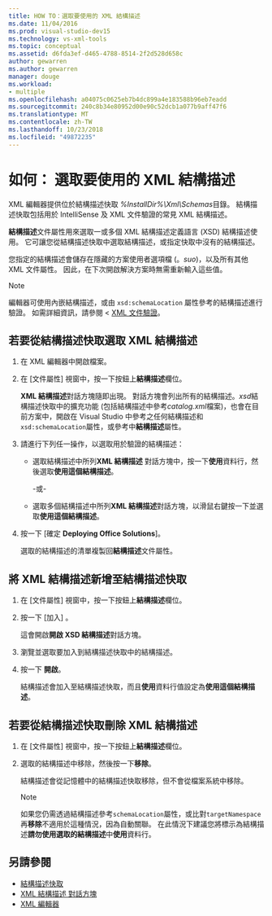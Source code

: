 ```yaml
---
title: HOW TO：選取要使用的 XML 結構描述
ms.date: 11/04/2016
ms.prod: visual-studio-dev15
ms.technology: vs-xml-tools
ms.topic: conceptual
ms.assetid: d6fda3ef-d465-4788-8514-2f2d528d658c
author: gewarren
ms.author: gewarren
manager: douge
ms.workload:
- multiple
ms.openlocfilehash: a04075c0625eb7b4dc899a4e183588b96eb7eadd
ms.sourcegitcommit: 240c8b34e80952d00e90c52dcb1a077b9aff47f6
ms.translationtype: MT
ms.contentlocale: zh-TW
ms.lasthandoff: 10/23/2018
ms.locfileid: "49872235"
---
```

# <a name="how-to-select-the-xml-schemas-to-use"></a>如何： 選取要使用的 XML 結構描述

XML 編輯器提供位於結構描述快取 *%InstallDir%\Xml\Schemas*目錄。 結構描述快取包括用於 IntelliSense 及 XML 文件驗證的常見 XML 結構描述。

**結構描述**文件屬性用來選取一或多個 XML 結構描述定義語言 (XSD) 結構描述使用。 它可讓您從結構描述快取中選取結構描述，或指定快取中沒有的結構描述。

您指定的結構描述會儲存在隱藏的方案使用者選項檔 (。*suo*)，以及所有其他 XML 文件屬性。 因此，在下次開啟解決方案時無需重新輸入這些值。

> [!NOTE]
> 編輯器可使用內嵌結構描述，或由 `xsd:schemaLocation` 屬性參考的結構描述進行驗證。 如需詳細資訊，請參閱 < [XML 文件驗證](../xml-tools/xml-document-validation.md)。

## <a name="to-select-an-xml-schema-from-the-schema-cache"></a>若要從結構描述快取選取 XML 結構描述

1. 在 XML 編輯器中開啟檔案。

2. 在 [文件屬性] 視窗中，按一下按鈕上**結構描述**欄位。

    **XML 結構描述**對話方塊隨即出現。 對話方塊會列出所有的結構描述。*xsd*結構描述快取中的擴充功能 (包括結構描述中參考*catalog.xml*檔案)，也會在目前方案中，開啟在 Visual Studio 中參考之任何結構描述和`xsd:schemaLocation`屬性，或參考中**結構描述**屬性。

3. 請進行下列任一操作，以選取用於驗證的結構描述：

   - 選取結構描述中所列**XML 結構描述** 對話方塊中，按一下**使用**資料行，然後選取**使用這個結構描述**。

     -或-

   - 選取多個結構描述中所列**XML 結構描述**對話方塊，以滑鼠右鍵按一下並選取**使用這個結構描述**。

4. 按一下 [確定 **Deploying Office Solutions**]。

    選取的結構描述的清單複製回**結構描述**文件屬性。

## <a name="to-add-an-xml-schema-to-the-schema-cache"></a>將 XML 結構描述新增至結構描述快取

1.  在 [文件屬性] 視窗中，按一下按鈕上**結構描述**欄位。

2.  按一下 [加入] 。

     這會開啟**開啟 XSD 結構描述**對話方塊。

3.  瀏覽並選取要加入到結構描述快取中的結構描述。

4.  按一下 **開啟**。

     結構描述會加入至結構描述快取，而且**使用**資料行值設定為**使用這個結構描述**。

## <a name="to-delete-an-xml-schema-from-the-schema-cache"></a>若要從結構描述快取刪除 XML 結構描述

1.  在 [文件屬性] 視窗中，按一下按鈕上**結構描述**欄位。

2.  選取的結構描述中移除，然後按一下**移除**。

     結構描述會從記憶體中的結構描述快取移除，但不會從檔案系統中移除。

    > [!NOTE]
    > 如果您仍需透過結構描述參考`schemaLocation`屬性，或比對`targetNamespace`再**移除**不適用於這種情況，因為自動關聯。 在此情況下建議您將標示為結構描述**請勿使用選取的結構描述**中**使用**資料行。

## <a name="see-also"></a>另請參閱

- [結構描述快取](../xml-tools/schema-cache.md)
- [XML 結構描述 對話方塊](../xml-tools/xml-schemas-dialog-box.md)
- [XML 編輯器](../xml-tools/xml-editor.md)